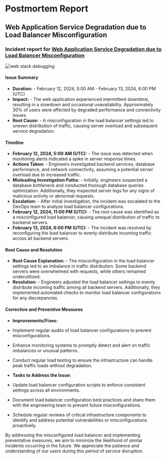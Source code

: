 # Postmortem Report

## Web Application Service Degradation due to Load Balancer Misconfiguration


### Incident report for [Web Application Service Degradation due to Load Balancer Misconfiguration](https://github.com/yassminee00/alx-system_engineering-devops/tree/master/0x12-web_stack_debugging_2)

![web stack debugging](https://github.com/yassminee00/alx-system_engineering-devops/assets/142147424/ec12ba18-6a17-4486-98a8-747fc50e30a2)


#### Issue Summary

- **Duration:** - February 12, 2024, 5:00 AM - February 13, 2024, 6:00 PM (UTC)
- **Impact:** - The web application experienced intermittent downtime, resulting in a slowdown and occasional unavailability. Approximately 30% of users were affected by degraded performance and connectivity issues.
- **Root Cause:** - A misconfiguration in the load balancer settings led to uneven distribution of traffic, causing server overload and subsequent service degradation.

#### Timeline

- **February 12, 2024, 5:00 AM (UTC):** - The issue was detected when monitoring alerts indicated a spike in server response times.
- **Actions Taken:** - Engineers investigated backend services, database performance, and network connectivity, assuming a potential server overload due to increased traffic.
- **Misleading Investigation Paths:** - Initially, engineers suspected a database bottleneck and conducted thorough database queries optimization. Additionally, they inspected server logs for any signs of malicious activity or abnormal requests.
- **Escalation:** - After initial investigation, the incident was escalated to the DevOps team to analyze load balancer configurations.
- **February 12, 2024, 11:00 PM (UTC):** - The root cause was identified as a misconfigured load balancer, causing unequal distribution of traffic to backend servers.
- **February 13, 2024, 6:00 PM (UTC):** - The incident was resolved by reconfiguring the load balancer to evenly distribute incoming traffic across all backend servers.


#### Root Cause and Resolution

- **Root Cause Explanation:** - The misconfiguration in the load balancer settings led to an imbalance in traffic distribution. Some backend servers were overwhelmed with requests, while others remained underutilized.
- **Resolution:** - Engineers adjusted the load balancer settings to evenly distribute incoming traffic among all backend servers. Additionally, they implemented automated checks to monitor load balancer configurations for any discrepancies.

#### Corrective and Preventive Measures

- **Improvements/Fixes:**
- Implement regular audits of load balancer configurations to prevent misconfigurations.
- Enhance monitoring systems to promptly detect and alert on traffic imbalances or unusual patterns.
- Conduct regular load testing to ensure the infrastructure can handle peak traffic loads without degradation.

- **Tasks to Address the Issue:**
- Update load balancer configuration scripts to enforce consistent settings across all environments.
- Document load balancer configuration best practices and share them with the engineering team to prevent future misconfigurations.
- Schedule regular reviews of critical infrastructure components to identify and address potential vulnerabilities or misconfigurations proactively.

By addressing the misconfigured load balancer and implementing preventative measures, we aim to minimize the likelihood of similar incidents occurring in the future. We appreciate the patience and understanding of our users during this period of service disruption.
